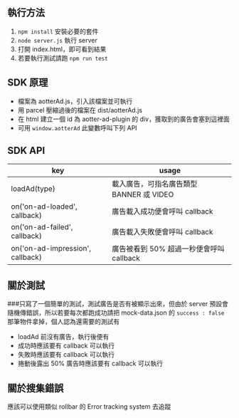 ## 執行方法

1. `npm install` 安裝必要的套件
2. `node server.js` 執行 server
3. 打開 index.html，即可看到結果
4. 若要執行測試請跑 `npm run test` 

## SDK 原理

* 檔案為 aotterAd.js，引入該檔案並可執行
* 用 parcel 壓縮過後的檔案在 dist/aotterAd.js
* 在 html 建立一個 id 為 aotter-ad-plugin 的 div，獲取到的廣告會塞到這裡面
* 可用 `window.aotterAd` 此變數呼叫下列 API

## SDK API

| key            | usage                                                                                         |
|-----------------------|-----------------------------------------------------------------------------------------------|
| loadAd(type)       | 載入廣告，可指名廣告類型 BANNER 或 VIDEO                                                                      |
| on('on-ad-loaded', callback)  | 廣告載入成功便會呼叫 callback                                                        |
| on('on-ad-failed', callback) | 廣告載入失敗便會呼叫 callback   |
| on('on-ad-impression', callback) | 廣告被看到 50% 超過一秒便會呼叫 callback  |

## 關於測試
###只寫了一個簡單的測試，測試廣告是否有被顯示出來，但由於 server 預設會隨機傳錯誤，所以若要每次都跑成功請把 mock-data.json 的 	`success : false ` 那筆物件拿掉，個人認為還需要的測試有
* loadAd 前沒有廣告，執行後便有
* 成功時應該要有 callback 可以執行
* 失敗時應該要有 callback 可以執行
* 捲動後露出 50% 廣告時應該要有 callback 可以執行

## 關於搜集錯誤
應該可以使用類似 rollbar 的 Error tracking system 去追蹤